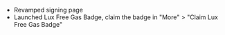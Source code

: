 - Revamped signing page
- Launched Lux Free Gas Badge, claim the badge in "More" > "Claim Lux Free Gas Badge"